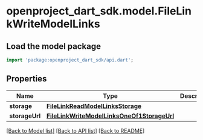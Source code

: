 # openproject_dart_sdk.model.FileLinkWriteModelLinks

## Load the model package
```dart
import 'package:openproject_dart_sdk/api.dart';
```

## Properties
Name | Type | Description | Notes
------------ | ------------- | ------------- | -------------
**storage** | [**FileLinkReadModelLinksStorage**](FileLinkReadModelLinksStorage.md) |  | 
**storageUrl** | [**FileLinkWriteModelLinksOneOf1StorageUrl**](FileLinkWriteModelLinksOneOf1StorageUrl.md) |  | 

[[Back to Model list]](../README.md#documentation-for-models) [[Back to API list]](../README.md#documentation-for-api-endpoints) [[Back to README]](../README.md)


